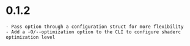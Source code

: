 # 0.1.2 
    - Pass option through a configuration struct for more flexibility
    - Add a -O/--optimization option to the CLI to configure shaderc optimization level